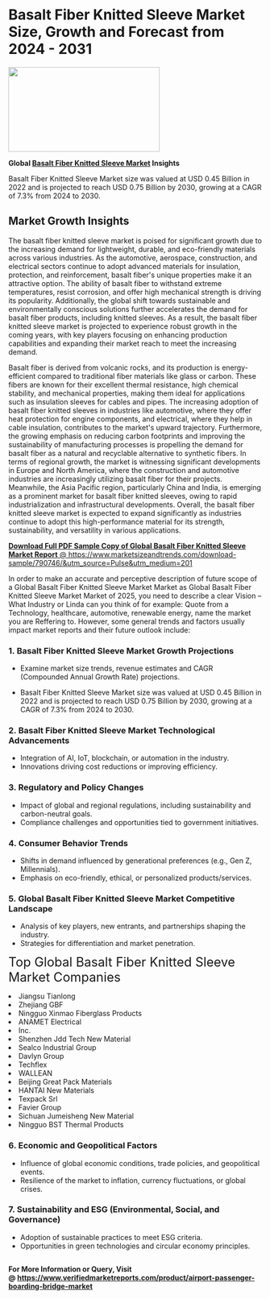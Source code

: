 <H1>Basalt Fiber Knitted Sleeve Market Size, Growth and Forecast from 2024 - 2031</H1><img class="aligncenter size-medium wp-image-584254" src="https://thirdeyenews.in/wp-content/uploads/2024/09/Global-Market-Research-300x168.jpeg" alt="" width="300" height="168" /><p><strong>Global&nbsp;<a href="https://www.marketsizeandtrends.com/download-sample/790746/&amp;utm_source=Pulse&amp;utm_medium=201">Basalt Fiber Knitted Sleeve Market</a> Insights</strong></p><p>Basalt Fiber Knitted Sleeve Market size was valued at USD 0.45 Billion in 2022 and is projected to reach USD 0.75 Billion by 2030, growing at a CAGR of 7.3% from 2024 to 2030.</p><p><h2>Market Growth Insights</h2> <p>The basalt fiber knitted sleeve market is poised for significant growth due to the increasing demand for lightweight, durable, and eco-friendly materials across various industries. As the automotive, aerospace, construction, and electrical sectors continue to adopt advanced materials for insulation, protection, and reinforcement, basalt fiber's unique properties make it an attractive option. The ability of basalt fiber to withstand extreme temperatures, resist corrosion, and offer high mechanical strength is driving its popularity. Additionally, the global shift towards sustainable and environmentally conscious solutions further accelerates the demand for basalt fiber products, including knitted sleeves. As a result, the basalt fiber knitted sleeve market is projected to experience robust growth in the coming years, with key players focusing on enhancing production capabilities and expanding their market reach to meet the increasing demand.</p> <p><a href="#"></a></p> <p>Basalt fiber is derived from volcanic rocks, and its production is energy-efficient compared to traditional fiber materials like glass or carbon. These fibers are known for their excellent thermal resistance, high chemical stability, and mechanical properties, making them ideal for applications such as insulation sleeves for cables and pipes. The increasing adoption of basalt fiber knitted sleeves in industries like automotive, where they offer heat protection for engine components, and electrical, where they help in cable insulation, contributes to the market's upward trajectory. Furthermore, the growing emphasis on reducing carbon footprints and improving the sustainability of manufacturing processes is propelling the demand for basalt fiber as a natural and recyclable alternative to synthetic fibers. In terms of regional growth, the market is witnessing significant developments in Europe and North America, where the construction and automotive industries are increasingly utilizing basalt fiber for their projects. Meanwhile, the Asia Pacific region, particularly China and India, is emerging as a prominent market for basalt fiber knitted sleeves, owing to rapid industrialization and infrastructural developments. Overall, the basalt fiber knitted sleeve market is expected to expand significantly as industries continue to adopt this high-performance material for its strength, sustainability, and versatility in various applications.</p> <p><a href="#"></p><p><span class=""><strong>Download Full PDF Sample Copy of Global Basalt Fiber Knitted Sleeve Market Report</strong> @ <a href="https://www.marketsizeandtrends.com/download-sample/790746/&amp;utm_source=Pulse&amp;utm_medium=201" target="_blank">https://www.marketsizeandtrends.com/download-sample/790746/&amp;utm_source=Pulse&amp;utm_medium=201</a></span></p><p>In order to make an accurate and perceptive description of future scope of a Global&nbsp;Basalt Fiber Knitted Sleeve Market Market as Global&nbsp;Basalt Fiber Knitted Sleeve Market Market of 2025, you need to describe a clear Vision &ndash; What Industry or Linda can you think of for example: Quote from a Technology, healthcare, automotive, renewable energy, name the market you are Reffering to. However, some general trends and factors usually impact market reports and their future outlook include:</p><h3>1.&nbsp;<strong>Basalt Fiber Knitted Sleeve Market Growth Projections</strong></h3><ul><li>Examine market size trends, revenue estimates and CAGR (Compounded Annual Growth Rate) projections.</li><li><p>Basalt Fiber Knitted Sleeve Market size was valued at USD 0.45 Billion in 2022 and is projected to reach USD 0.75 Billion by 2030, growing at a CAGR of 7.3% from 2024 to 2030.</p></li></ul><h3>2.&nbsp;<strong>Basalt Fiber Knitted Sleeve Market Technological Advancements</strong></h3><ul><li>Integration of AI, IoT, blockchain, or automation in the industry.</li><li>Innovations driving cost reductions or improving efficiency.</li></ul><h3>3.&nbsp;<strong>Regulatory and Policy Changes</strong></h3><ul><li>Impact of global and regional regulations, including sustainability and carbon-neutral goals.</li><li>Compliance challenges and opportunities tied to government initiatives.</li></ul><h3>4.&nbsp;<strong>Consumer Behavior Trends</strong></h3><ul><li>Shifts in demand influenced by generational preferences (e.g., Gen Z, Millennials).</li><li>Emphasis on eco-friendly, ethical, or personalized products/services.</li></ul><h3>5.&nbsp;<strong>Global Basalt Fiber Knitted Sleeve Market Competitive Landscape</strong></h3><ul><li>Analysis of key players, new entrants, and partnerships shaping the industry.</li><li>Strategies for differentiation and market penetration.</li></ul><p data-pm-slice="1 1 []"><span style="color: inherit; font-family: inherit; font-size: 25px;">Top Global Basalt Fiber Knitted Sleeve Market Companies</span></p><div class="" data-test-id=""><p><li>Jiangsu Tianlong</li><li> Zhejiang GBF</li><li> Ningguo Xinmao Fiberglass Products</li><li> ANAMET Electrical</li><li> Inc.</li><li> Shenzhen Jdd Tech New Material</li><li> Sealco Industrial Group</li><li> Davlyn Group</li><li> Techflex</li><li> WALLEAN</li><li> Beijing Great Pack Materials</li><li> HANTAI New Materials</li><li> Texpack Srl</li><li> Favier Group</li><li> Sichuan Jumeisheng New Material</li><li> Ningguo BST Thermal Products</li></p></div><h3>6.&nbsp;<strong>Economic and Geopolitical Factors</strong></h3><ul><li>Influence of global economic conditions, trade policies, and geopolitical events.</li><li>Resilience of the market to inflation, currency fluctuations, or global crises.</li></ul><h3>7.&nbsp;<strong>Sustainability and ESG (Environmental, Social, and Governance)</strong></h3><ul><li>Adoption of sustainable practices to meet ESG criteria.</li><li>Opportunities in green technologies and circular economy principles.</li></ul><h2><strong style="font-size: 14px;">For More Information or Query, Visit @&nbsp;</strong><a style="background-color: #ffffff; font-size: 14px;" href="https://www.marketsizeandtrends.com/report/basalt-fiber-knitted-sleeve-market/" target="_blank">https://www.verifiedmarketreports.com/product/airport-passenger-boarding-bridge-market</a></h2>